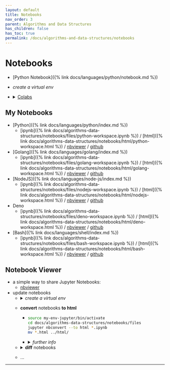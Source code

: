 ```yaml
---
layout: default
title: Notebooks
nav_order: 3
parent: Algorithms and Data Structures
has_children: false
has_toc: true
permalink: /docs/algorithms-and-data-structures/notebooks
---
```


# Notebooks

- [Python Notebook]({% link docs/languages/python/notebook.md %})
- <i>create a virtual env</i>
- <details markdown="block"><summary><a href="https://colab.research.google.com/">Colabs</a></summary>
   
  - [link](https://colab.research.google.com/)

  **Colab** is a web-based Notebook service that requires no setup to use and provides **free access to computing resources, including GPUs and TPUs**. Colab is especially well suited to machine learning, data science, and education (e.g. to lean python, JAX, Tensorflow, Pytorch…).
  </details>

## My Notebooks

- [Python]({% link docs/languages/python/index.md %})
  - [ipynb]({% link docs/algorithms-data-structures/notebooks/files/python-workspace.ipynb %}) / [html]({% link docs/algorithms-data-structures/notebooks/html/python-workspace.html %}) / [nbviewer](https://nbviewer.org/urls/igorlima.github.io/unapologetic-snippets/docs/algorithms-data-structures/notebooks/files/python-workspace.ipynb) / [github](https://github.com/igorlima/unapologetic-snippets/blob/main/docs/algorithms-data-structures/notebooks/files/python-workspace.ipynb)
- [Golang]({% link docs/languages/golang/index.md %})
  - [ipynb]({% link docs/algorithms-data-structures/notebooks/files/golang-workspace.ipynb %}) / [html]({% link docs/algorithms-data-structures/notebooks/html/golang-workspace.html %}) / [nbviewer](https://nbviewer.org/urls/igorlima.github.io/unapologetic-snippets/docs/algorithms-data-structures/notebooks/files/golang-workspace.ipynb) / [github](https://github.com/igorlima/unapologetic-snippets/blob/main/docs/algorithms-data-structures/notebooks/files/golang-workspace.ipynb)
- [NodeJS]({% link docs/languages/node-js/index.md %})
  - [ipynb]({% link docs/algorithms-data-structures/notebooks/files/nodejs-workspace.ipynb %}) / [html]({% link docs/algorithms-data-structures/notebooks/html/nodejs-workspace.html %}) / [nbviewer](https://nbviewer.org/urls/igorlima.github.io/unapologetic-snippets/docs/algorithms-data-structures/notebooks/files/nodejs-workspace.ipynb) / [github](https://github.com/igorlima/unapologetic-snippets/blob/main/docs/algorithms-data-structures/notebooks/files/nodejs-workspace.ipynb)
- Deno
  - [ipynb]({% link docs/algorithms-data-structures/notebooks/files/deno-workspace.ipynb %}) / [html]({% link docs/algorithms-data-structures/notebooks/html/deno-workspace.html %}) / [nbviewer](https://nbviewer.org/urls/igorlima.github.io/unapologetic-snippets/docs/algorithms-data-structures/notebooks/files/deno-workspace.ipynb) / [github](https://github.com/igorlima/unapologetic-snippets/blob/main/docs/algorithms-data-structures/notebooks/files/deno-workspace.ipynb)
- [Bash]({% link docs/languages/shell/index.md %})
  - [ipynb]({% link docs/algorithms-data-structures/notebooks/files/bash-workspace.ipynb %}) / [html]({% link docs/algorithms-data-structures/notebooks/html/bash-workspace.html %}) / [nbviewer](https://nbviewer.org/urls/igorlima.github.io/unapologetic-snippets/docs/algorithms-data-structures/notebooks/files/bash-workspace.ipynb) / [github](https://github.com/igorlima/unapologetic-snippets/blob/main/docs/algorithms-data-structures/notebooks/files/bash-workspace.ipynb)

## Notebook Viewer

- a simple way to share Jupyter Notebooks:
  - [nbviewer](https://nbviewer.org/)
- update notebooks
  - <details markdown="block">
    <summary><i>create a virtual env</i></summary>

    ```sh
    python3 -m venv my-env-jupyter
    source my-env-jupyter/bin/activate
    deactivate          # how to leave/exit/deactivate
    source deactivate   # if this doesn't work, try
    ```
    </details>
  - __convert__ notebooks __to html__
    - ```sh
      source my-env-jupyter/bin/activate
      cd docs/algorithms-data-structures/notebooks/files
      jupyter nbconvert --to html *.ipynb
      mv *.html ../html/
      ```
    - <details markdown="block">
      <summary><i>further info</i></summary>

      - convert notebooks to other formats
        - ```sh
          # nbconvert
          # convert notebooks to other formats
          # https://nbconvert.readthedocs.io/en/latest/
          jupyter nbconvert --to html mynotebook.ipynb
          jupyter nbconvert --to markdown mynotebook.ipynb
          jupyter nbconvert --to pdf mynotebook.ipynb
          ```
      - installation
        - ```sh
          pip3 install --upgrade --force-reinstall jupyter
          pip3 install --upgrade --force-reinstall notebook
          pip3 install --upgrade --force-reinstall ipython_genutils
          # the ‘Templates’ folder is not included in version 6.0.0
          pip3 install --upgrade --force-reinstall nbconvert==5.6.1
          ```
      </details>
  - <details markdown="block">
    <summary><strong>diff</strong> notebooks</summary>

    ```sh
    # rename all the `.ipynb` files to `-old.ipynb`
    for x in *.ipynb; do
      t=$(echo $x | sed 's/\.ipynb$//');
      o="$t-old.ipynb"
      mv $x $o  && echo "moved $x -> $o"
    done

    # compare if file content is equal
    # ../../../../my-env-jupyter/bin/nbdiff
    # ../../../../my-env-jupyter/bin/nbdiff-web
    for x in *-old.ipynb; do
      aux=$(echo $x | sed 's/\-old\.ipynb$//');
      n="$aux.ipynb"

      if [ -f $x ] && [ -f $n ]; then
        xMD5=$(cksum $x | cut -f1 -d" ")
        nMD5=$(cksum $n | cut -f1 -d" ")

        if [ "$xMD5" -eq "$nMD5" ]; then
          echo "they're equal: $x / $n";
        else
          echo "they're different: $x / $n";
          ../../../../my-env-jupyter/bin/nbdiff-web $x $n >/dev/null 2>&1 &
        fi
      else
        echo "nothing to compare: $x / $n";
      fi
    done
    ```
    - <details markdown="block">
      <summary><i>installation</i></summary>

      ```sh
      # tools for diffing and merging of Jupyter notebooks.
      # https://github.com/jupyter/nbdime
      # https://nbdime.readthedocs.io/en/latest/
      pip3 install nbdime==4.0.1
      # https://github.com/jupyter/nbdime/issues/749
      pip3 install 'jupyter-server==2.12.5'
      ```
      </details>
    - <details markdown="block">
      <summary><i>playground</i></summary>

      ```sh
      # creating samples for testing
      touch a.txt b.txt c.txt d.txt e.txt

      # looping through `ls` results in bash shell script
      for f in *.txt; do
        echo "File -> $f"
      done

      # remove file extension
      for x in *.txt; do
        t=$(echo $x | sed 's/\.txt$//');
        echo "moved $x -> $t"
      done

      # rename all the `.txt` files to `-old.txt`
      for x in *.txt; do
        t=$(echo $x | sed 's/\.txt$//');
        o="$t-old.txt"
        mv $x $o  && echo "moved $x -> $o"
      done

      # find . -name "*.txt" -exec cksum {} \;
      # compare if file content is equal
      # ../../../../my-env-jupyter/bin/nbdiff
      # ../../../../my-env-jupyter/bin/nbdiff-web
      for x in *-old.txt; do
        aux=$(echo $x | sed 's/\-old\.txt$//');
        n="$aux.txt"

        if [ -f $x ] && [ -f $n ]; then
          xMD5=$(cksum $x | cut -f1 -d" ")
          nMD5=$(cksum $n | cut -f1 -d" ")

          if [ "$xMD5" -eq "$nMD5" ]; then
            echo "they're equal: $x / $n";
          else
            echo "they're different: $x / $n";
            ../../../../my-env-jupyter/bin/nbdiff-web $x $n >/dev/null 2>&1 &
          fi

        fi
      done
      # -eq: equal
      # -ne: not equal
      # -lt: less than
      # -le: less than or equal
      # -gt: greater than
      # -ge: greater than or equal
      ```
      </details>
    </details>
  - ...


------ ------

[^1]: [...](...)
